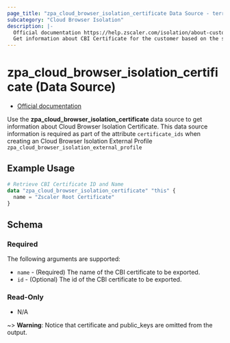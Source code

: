 ```yaml
---
page_title: "zpa_cloud_browser_isolation_certificate Data Source - terraform-provider-zpa"
subcategory: "Cloud Browser Isolation"
description: |-
  Official documentation https://help.zscaler.com/isolation/about-custom-root-certificates-cloud-browser-isolation
  Get information about CBI Certificate for the customer based on the specified ID.
---
```


# zpa_cloud_browser_isolation_certificate (Data Source)

* [Official documentation](https://help.zscaler.com/isolation/adding-banner-theme-isolation-end-user-notification-zpa)

Use the **zpa_cloud_browser_isolation_certificate** data source to get information about Cloud Browser Isolation Certificate. This data source information is required as part of the attribute `certificate_ids` when creating an Cloud Browser Isolation External Profile ``zpa_cloud_browser_isolation_external_profile``

## Example Usage

```terraform
# Retrieve CBI Certificate ID and Name
data "zpa_cloud_browser_isolation_certificate" "this" {
  name = "Zscaler Root Certificate"
}
```

## Schema

### Required

The following arguments are supported:

* `name` - (Required) The name of the CBI certificate to be exported.
* `id` - (Optional) The id of the CBI certificate to be exported.

### Read-Only

* N/A

~> **Warning**: Notice that certificate and public_keys are omitted from the output.
